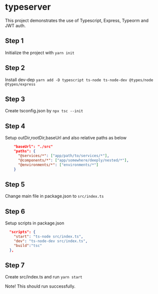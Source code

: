 # typeserver

This project demonstrates the use of Typescript, Express, Typeorm and JWT auth.

## Step 1

Initialize the project with `yarn init`

## Step 2

Install dev-dep `yarn add -D typescript ts-node ts-node-dev @types/node @types/express`

## Step 3

Create tsconfig.json by `npx tsc --init`

## Step 4

Setup outDir,rootDir,baseUrl and also relative paths as below

```json
    "baseUrl": "./src"
    "paths": {
      "@services/*": ["app/path/to/services/*"],
      "@components/*": ["app/somewhere/deeply/nested/*"],
      "@environments/*": ["environments/*"]
    }
```

## Step 5

Change main file in package.json to `src/index.ts`

## Step 6

Setup scripts in package.json

```json
  "scripts": {
    "start": "ts-node src/index.ts",
    "dev": "ts-node-dev src/index.ts",
    "build":"tsc"
  },
```

## Step 7

Create src/index.ts and run `yarn start`

Note! This should run successfully.
